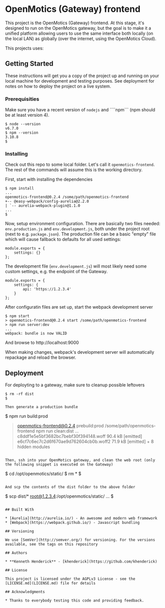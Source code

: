 # OpenMotics (Gateway) frontend

This project is the OpenMotics (Gateway) frontend. At this stage, it's designed to run on the OpenMotics gateway, but the goal is to make it a
unified platform allowing users to use the same interface both locally (on the local LAN) as globally (over the internet, using the OpenMotics
Cloud).

This projects uses:


## Getting Started

These instructions will get you a copy of the project up and running on your local machine for development and testing purposes.
See deployment for notes on how to deploy the project on a live system.

### Prerequisities

Make sure you have a recent version of ```nodejs``` and ````npm``` (npm should be at least version 4).

```
$ node --version
v6.7.0
$ npm --version
3.10.8
$
```

### Installing

Check out this repo to some local folder. Let's call it ```openmotics-frontend```. The rest of the commands will assume this is the working directory.

First, start with installing the dependencies

```
$ npm install
...
openmotics-frontend@0.2.4 /some/path/openmotics-frontend
+-- @easy-webpack/config-aurelia@2.2.0
| `-- aurelia-webpack-plugin@1.1.0
...
$
```

Now, setup environment configuration. There are basically two files needed: ```env.production.js``` and ```env.development.js```, both under the project
root (next to e.g. ```package.json```). The production file can be a basic "empty" file which will cause fallback to defaults for all used settings:

```
module.exports = {
    settings: {}
};
```

The development file (```env.development.js```) will most likely need some custom settings, e.g. the endpoint of the Gateway.

```
module.exports = {
    settings: {
        api: 'https://1.2.3.4'
    }
};
```

After configuratin files are set up, start the webpack development server

```
$ npm start
> openmotics-frontend@0.2.4 start /some/path/openmotics-frontend
> npm run server:dev
...
webpack: bundle is now VALID
```

And browse to http://localhost:9000

When making changes, webpack's development server will automatically repackage and reload the browser.

## Deployment

For deployting to a gateway, make sure to cleanup possible leftovers

```
$ rm -rf dist
$

Then generate a production bundle

```
$ npm run build:prod
> openmotics-frontend@0.2.4 prebuild:prod /some/path/openmotics-frontend
> npm run clean:dist
...
     c8ddf1e5e5bf3682bc7bebf30f394148.woff  90.4 kB          [emitted]
    e6cf7c6ec7c2d6f670ae9d762604cb0b.woff2  71.9 kB          [emitted]
        + 8 hidden modules
```

Then, ssh into your OpenMotics gateway, and clean the web root (only the following snippet is executed on the Gateway)

```
$ cd /opt/openmotics/static/
$ rm *
$
```

And scp the contents of the dist folder to the above folder

```
$ scp dist/* root@1.2.3.4:/opt/openmotics/static/
...
$
```

## Built With

* [Aurelia](http://aurelia.io/) - An awesome and modern web framework
* [Webpack](https://webpack.github.io/) - Javascript bundling

## Versioning

We use [SemVer](http://semver.org/) for versioning. For the versions available, see the tags on this repository

## Authors

* **Kenneth Henderick** - [khenderick](https://github.com/khenderick)

## License

This project is licensed under the AGPLv3 License - see the [LICENSE.md](LICENSE.md) file for details

## Acknowledgments

* Thanks to everybody testing this code and providing feedback.
